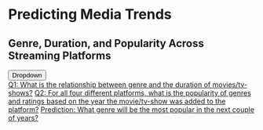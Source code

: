 # Predicting Media Trends
## Genre, Duration, and Popularity Across Streaming Platforms

<div class="dropdown">
    <button class="Let Do Analysis!">Dropdown</button>
    <div class="dropdown-content">
        <a href="./q1.md">Q1: What is the relationship between genre and the duration of movies/tv-shows?</a>
        <a href="./q2.md">Q2: For all four different platforms, what is the popularity of genres and ratings based on the year the movie/tv-show was added to the platform?</a>
        <a href="./trends.md">Prediction: What genre will be the most popular in the next couple of years?</a>
    </div>
</div>
